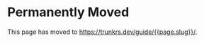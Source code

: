 <meta http-equiv="refresh" content="{% if delay %}{{delay}}{% else %}0{% endif %}; url=https://trunkrs.dev/guide/{{page.slug}}/" />

# Permanently Moved
This page has moved to <https://trunkrs.dev/guide/{{page.slug}}/>.